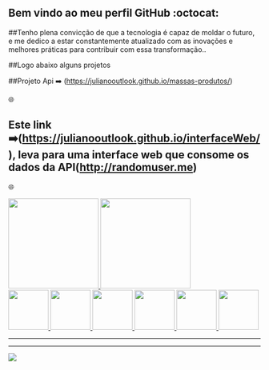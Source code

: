
## Bem vindo ao meu perfil GitHub :octocat:

 ##Tenho plena convicção de que a tecnologia é capaz de moldar o futuro, e me dedico a estar constantemente atualizado com as inovações e melhores práticas para contribuir com essa transformação..

##Logo abaixo alguns projetos

##Projeto Api :arrow_right: (https://julianooutlook.github.io/massas-produtos/)


 :globe_with_meridians:
 ## Este link :arrow_right:(https://julianooutlook.github.io/interfaceWeb/), leva para uma interface web que consome os dados da API(http://randomuser.me) 
:globe_with_meridians:
<div>
<a href="https://github.com/Julianooutlook?tab=repositories">
<img loading="lazy" height="180em" src="https://github-readme-stats.vercel.app/api/top-langs/?username=Julianooutlook&layout=compact&langs_count=7&theme=dracula"/>
<img loading="lazy" height="180em" src="https://github-readme-stats.vercel.app/api?username=Julianooutlook&show_icons=true&theme=dracula&include_all_commits=true&count_private=true"/>
</div>


<div>
    <img src="https://cdn.jsdelivr.net/gh/devicons/devicon@latest/icons/html5/html5-original.svg" width="80">
    <img src="https://cdn.jsdelivr.net/gh/devicons/devicon@latest/icons/css3/css3-original.svg" width="80">
    <img src="https://cdn.jsdelivr.net/gh/devicons/devicon@latest/icons/javascript/javascript-original.svg" width="80">
    <img src="https://cdn.jsdelivr.net/gh/devicons/devicon@latest/icons/docker/docker-plain-wordmark.svg" width="80">
    <img src="https://cdn.jsdelivr.net/gh/devicons/devicon@latest/icons/mysql/mysql-original.svg" width="80">
    <img src="https://cdn.jsdelivr.net/gh/devicons/devicon@latest/icons/git/git-original.svg" width="80">
</div>
<hr>
<hr>

<div>
<a href="https://www.linkedin.com/in/seu-usuário-linkedln-aqui" target="_blank"><img loading="lazy" src="https://img.shields.io/badge/-LinkedIn-%230077B5?style=for-the-badge&logo=linkedin&logoColor=white" target="_blank"></a>   
</div>
